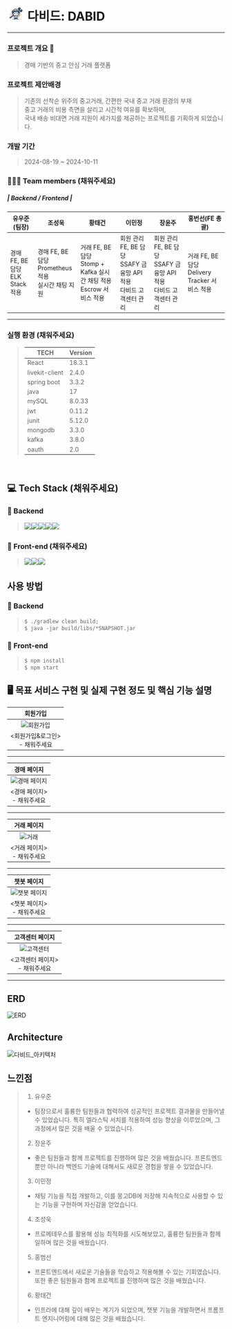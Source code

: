 <h1>
<img src='./frontend/src/assets/about/main-bg.png' width="40" height="auto"/> 다비드: DABID</h1>
<hr>

### 프로젝트 개요 🎥
> 경매 기반의 중고 안심 거래 플랫폼

### 프로젝트 제안배경
> 기존의 선착순 위주의 중고거래, 간편한 국내 중고 거래 환경의 부재<br/>중고 거래의 비용 측면을 살리고 시간적 여유를 확보하며, <br/> 국내 배송 비대면 거래 지원이 세가지를 제공하는 프로젝트를 기획하게 되었습니다.
### 개발 기간
> 2024-08-19 ~ 2024-10-11

### 🧑‍🤝‍🧑 Team members (채워주세요)
##### |  Backend  / Frontend |<br/>
|   유우준(팀장)   |   조성욱   |   황태건   |   이민정   |   장윤주   |   홍번선(FE 총괄)   |
| --------- | ---------| ---------| ---------| ---------| ---------|
|경매 FE, BE 담당<br/>ELK Stack 적용|경매 FE, BE 담당<br/>Prometheus 적용<br/>실시간 채팅 지원|거래 FE, BE 담당<br/>Stomp + Kafka 실시간 채팅 적용<br/>Escrow 서비스 적용|회원 관리 FE, BE 담당<br/>SSAFY 금융망 API 적용<br/>다비드 고객센터 관리|회원 관리 FE, BE 담당<br/>SSAFY 금융망 API 적용<br/>다비드 고객센터 관리|거래 FE, BE 담당<br/>Delivery Tracker 서비스 적용| 
<hr>

### 실행 환경 (채워주세요)
> |   TECH    | Version  |
> | --------- | ---------|
> |   React  |  18.3.1 |
> |   livekit-client     |  2.4.0  |
> |   spring boot   | 3.3.2  |
> |    java  | 17 |
> |    mySQL  | 8.0.33  |
> |   jwt  | 0.11.2  |
> |   junit | 5.12.0   |
> |   mongodb  | 3.3.0   |
> |   kafka  | 3.8.0   |
> |   oauth  | 2.0   |


</br>

## 💻 Tech Stack (채워주세요)
### 🔐 Backend
><img src="https://img.shields.io/badge/java-007396?style=for-the-badge&logo=java&logoColor=white"><img src="https://img.shields.io/badge/mysql-4479A1?style=for-the-badge&logo=mysql&logoColor=white"><img src="https://img.shields.io/badge/mongoDB-47A248?style=for-the-badge&logo=MongoDB&logoColor=white"><img src="https://img.shields.io/badge/spring-6DB33F?style=for-the-badge&logo=spring&logoColor=white"><img src="https://img.shields.io/badge/amazonaws-232F3E?style=for-the-badge&logo=amazonaws&logoColor=white"> 


### 🌅 Front-end (채워주세요)
>   <img src="https://img.shields.io/badge/javascript-F7DF1E?style=for-the-badge&logo=javascript&logoColor=black"><img src="https://img.shields.io/badge/react-61DAFB?style=for-the-badge&logo=react&logoColor=black"><img src="https://img.shields.io/badge/bootstrap-7952B3?style=for-the-badge&logo=bootstrap&logoColor=white">  

## 사용 방법
### 🔐 Backend
> ```
> $ ./gradlew clean build;
> $ java -jar build/libs/*SNAPSHOT.jar
> ```
### 🌅 Front-end
> ```
> $ npm install
> $ npm start
> ```


## 🖥️ 목표 서비스 구현 및 실제 구현 정도 및 핵심 기능 설명

|회원가입|
| :---: |
|![회원가입](/uploads/7ccd4ab03c6e5a2d935b585fa4ca686b/image.png)|
|<회원가입&로그인> <br/> - 채워주세요 |
<hr>

|경매 페이지|
| :---: |
|![경매 페이지](/uploads/be6867a301c2accf23a69a99ccb114a9/image.png)|
| <경매 페이지> <br/> - 채워주세요 |
<hr>

|거래 페이지|
| :---: |
|![거래](/uploads/3d23ab5f2d683e7752e877c7f5d80a5a/image.png)|
| <거래 페이지> <br/> - 채워주세요 |
<hr>

|챗봇 페이지|
| :---: |
|![챗봇 페이지](/uploads/ee800f16c08585c820e3dea4e083ab27/image.png)|
| <챗봇 페이지> <br/> - 채워주세요 |
<hr>

|고객센터 페이지|
| :---: |
|![고객센터](/uploads/a50eae90bcb5aa1054ffe8751c3a8f04/image.png)|
| <고객센터 페이지> <br/> - 채워주세요 |
<hr>

## ERD
![ERD](/uploads/08be40f73be526c97b704b45f03eaa53/image.png)

## Architecture
![다비드_아키텍처](/uploads/a384d1722bb6cae4490fcbf55390d71f/다비드_아키텍처_찐찐찐찐.png)



## 느낀점
> 1. 유우준
> - 팀장으로서 훌륭한 팀원들과 협력하여 성공적인 프로젝트 결과물을 만들어낼 수 있었습니다. 특히 엘라스틱 서치를 적용하여 성능 향상을 이루었으며, 그 과정에서 많은 것을 배울 수 있었습니다.
> 2. 장윤주
> - 좋은 팀원들과 함께 프로젝트를 진행하며 많은 것을 배웠습니다. 프론트엔드뿐만 아니라 백엔드 기술에 대해서도 새로운 경험을 쌓을 수 있었습니다.
> 3. 이민정
> - 채팅 기능을 직접 개발하고, 이를 몽고DB에 저장해 지속적으로 사용할 수 있는 기능을 구현하며 자신감을 얻었습니다.
> 4. 조성욱
> - 프로메테우스를 활용해 성능 최적화를 시도해보았고, 훌륭한 팀원들과 함께 일하며 많은 것을 배웠습니다.
> 5. 홍범선
> - 프론트엔드에서 새로운 기술들을 학습하고 적용해볼 수 있는 기회였습니다. 또한 좋은 팀원들과 함께 프로젝트를 진행하며 많은 것을 배웠습니다.
> 6. 황태건
> - 인프라에 대해 깊이 배우는 계기가 되었으며, 챗봇 기능을 개발하면서 프롬프트 엔지니어링에 대해 많은 것을 배웠습니다.
